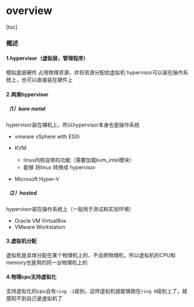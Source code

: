 # overview

[toc]

### 概述

#### 1.hypervisor（虚拟层，管理程序）
模拟底层硬件
占用物理资源，并将资源分配给虚拟机
hypervisor可以装在操作系统上，也可以直接装在硬件上

#### 2.两类hypervisor

##### （1）bare metal
hypervisor装在裸机上，所以hypervisor本身也是操作系统

* vmware vSphere with ESXi

* KVM
  * linux内核自带的功能（需要加载kvm_intel模块）
  * 能够 将linux 转换成 hypervisor

* Microsoft Hyper-V

##### （2）hosted
hypervisor装在操作系统上（一般用于测试和实验环境）

* Oracle VM VirtualBox
* VMware Workstation


#### 3.虚拟机分配
虚拟机是具体分配在某个物理机上的，不会跨物理机，所以虚拟机的CPU和memory也是用的同一台物理机上的

#### 4.物理cpu支持虚拟化
支持虚拟化的cpu会有`ring -1`级别，这样虚拟机就能够跑在`ring 0`级别上了，就感知不到自己是虚拟机了
